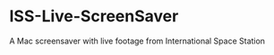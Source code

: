 ISS-Live-ScreenSaver
====================

A Mac screensaver with live footage from International Space Station

